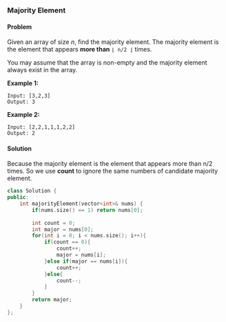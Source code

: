 ### Majority Element

#### Problem

Given an array of size *n*, find the majority element. The majority element is the element that appears **more than** `⌊ n/2 ⌋` times.

You may assume that the array is non-empty and the majority element always exist in the array.

**Example 1:**

```
Input: [3,2,3]
Output: 3
```

**Example 2:**

```
Input: [2,2,1,1,1,2,2]
Output: 2
```

#### Solution

Because the majority element is the element that appears more than n/2 times. So we use **count** to ignore the same numbers of candidate majority element.

```c++
class Solution {
public:
    int majorityElement(vector<int>& nums) {
        if(nums.size() == 1) return nums[0];
        
        int count = 0;
        int major = nums[0];
        for(int i = 0; i < nums.size(); i++){
            if(count == 0){
                count++;
                major = nums[i];
            }else if(major == nums[i]){
                count++;
            }else{
                count--;
            }
        }
        return major;
    }
};
```

